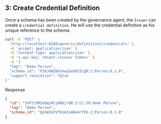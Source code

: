 ## 3: Create Credential Definition
Once a schema has been created by the governance agent, the `Issuer` can create a `credential definition`. He will use the credential definition as his unique reference to the schema.  
```bash 
curl -X 'POST' \
  'http://localhost:8100/generic/definitions/credentials' \
  -H 'accept: application/json' \
  -H 'Content-Type: application/json' \
  -H 'x-api-key: tenant.<Issuer token>' \
  -d '{
  "tag": "Demo Person",
  "schema_id": "FS9J6WZ6KVxwy5eGH32CgM:2:Person:0.1.0",
  "support_revocation": false
}'
```
Response
```json
{
  "id": "2hPti9M3aQqsRCy8N6jrDB:3:CL:10:Demo Person",
  "tag": "Demo Person",
  "schema_id": "QpSW24YVf61A3sAWxArfF6:2:Person:0.1.0"
}
```
